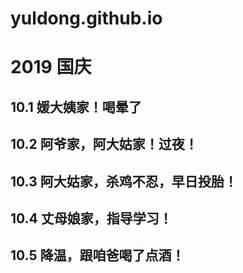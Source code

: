 # yuldong.github.io


# 2019 国庆
## 10.1 媛大姨家！喝晕了
## 10.2 阿爷家，阿大姑家！过夜！
## 10.3 阿大姑家，杀鸡不忍，早日投胎！
## 10.4 丈母娘家，指导学习！
## 10.5 降温，跟咱爸喝了点酒！
